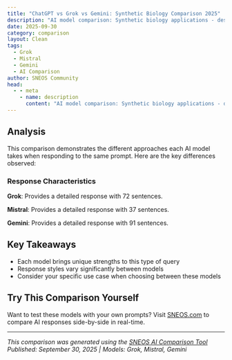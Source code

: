 ```yaml
---
title: "ChatGPT vs Grok vs Gemini: Synthetic Biology Comparison 2025"
description: "AI model comparison: Synthetic biology applications - designer organisms and products..."
date: 2025-09-30
category: comparison
layout: Clean
tags:
  - Grok
  - Mistral
  - Gemini
  - AI Comparison
author: SNEOS Community
head:
  - - meta
    - name: description
      content: "AI model comparison: Synthetic biology applications - designer organisms and products..."
---
```


<ChatComparison
  title="ChatGPT vs Grok vs Gemini: Synthetic Biology Comparison 2025"
  prompt="Synthetic biology applications - designer organisms and products"
  :responses='{
    "Grok": "Synthetic biology is a transformative field of science and engineering that combines principles of biology, chemistry, engineering, and computer science to design and construct new biological systems or redesign existing ones for specific purposes. It enables the creation of \u0022designer organisms\u0022 and novel products with applications across various industries, including healthcare, agriculture, energy, and environmental sustainability. Below, I outline key applications of synthetic biology in creating designer organisms and innovative products.\n\n### Designer Organisms in Synthetic Biology\nDesigner organisms are engineered microorganisms, cells, or multicellular organisms with modified or entirely synthetic genomes tailored to perform specific functions. These organisms are created using tools like CRISPR-Cas9, gene synthesis, and metabolic engineering. Examples and applications include:\n\n1. **Microbial Factories for Biotechnology**:\n   - **Engineered Bacteria**: Bacteria like *Escherichia coli* and *Bacillus subtilis* are modified to produce pharmaceuticals, biofuels, and industrial chemicals. For instance, synthetic biology has enabled the production of artemisinin (an antimalarial drug) in yeast by redesigning metabolic pathways.\n   - **Designer Yeast**: Saccharomyces cerevisiae (baker\u2019s yeast) has been engineered to produce bioethanol, flavors, fragrances (e.g., vanillin), and even opioids for pain relief.\n   - **Cyanobacteria for Photosynthetic Production**: These organisms are engineered to harness solar energy for producing biofuels or hydrogen as sustainable energy sources.\n\n2. **Agricultural Applications**:\n   - **Crops with Enhanced Traits**: Synthetic biology is used to develop crops with improved resistance to pests, diseases, and environmental stresses. For instance, Bt crops (engineered with genes from *Bacillus thuringiensis*) produce toxins against specific pests.\n   - **Nitrogen-Fixing Plants**: Efforts are underway to engineer non-leguminous crops (like rice or wheat) to fix atmospheric nitrogen, reducing the need for synthetic fertilizers.\n   - **Synthetic Microbial Consortia**: Designer microbial communities are being developed to enhance soil health, promote plant growth, or degrade pollutants in agricultural settings.\n\n3. **Environmental Remediation**:\n   - **Bioremediation Organisms**: Engineered microbes are designed to break down pollutants such as oil spills, plastics, or pesticides. For example, bacteria have been modified to degrade polyethylene terephthalate (PET) plastics using enzymes like PETase.\n   - **Carbon Capture**: Synthetic biology is exploring designer algae or bacteria that can capture and sequester carbon dioxide more efficiently, aiding in climate change mitigation.\n\n4. **Synthetic Minimal Cells**:\n   - Researchers have created minimal cells with synthetic genomes, such as the *Mycoplasma mycoides* JCVI-syn3.0, which has the smallest known genome capable of self-replication. These minimal cells serve as platforms for understanding life\u2019s fundamental principles and as customizable chassis for specific applications.\n\n### Synthetic Biology Products\nSynthetic biology has led to a wide array of novel products by leveraging the metabolic and genetic capabilities of engineered organisms. Some notable products and categories include:\n\n1. **Pharmaceuticals and Therapeutics**:\n   - **Biosynthetic Drugs**: Synthetic biology enables cost-effective production of complex drugs like insulin, monoclonal antibodies, and vaccines using engineered microbes or mammalian cells.\n   - **Gene Therapies**: Designer viruses (e.g., adeno-associated viruses) are used as delivery vehicles for gene therapies to treat genetic disorders like spinal muscular atrophy (SMA) or hemophilia.\n   - **Synthetic Peptides and Proteins**: Engineered organisms produce therapeutic peptides, enzymes, and proteins for medical applications, such as synthetic spider silk proteins for tissue engineering.\n\n2. **Biofuels and Renewable Energy**:\n   - **Next-Generation Biofuels**: Engineered microorganisms produce advanced biofuels like butanol, biodiesel, and jet fuel from renewable feedstocks (e.g., agricultural waste or algae).\n   - **Biohydrogen**: Synthetic pathways in bacteria or algae are designed to generate hydrogen as a clean energy carrier.\n\n3. **Industrial Chemicals and Materials**:\n   - **Bioplastics**: Microbes are engineered to produce biodegradable plastics like polyhydroxyalkanoates (PHA) as sustainable alternatives to petroleum-based plastics.\n   - **Synthetic Textiles**: Companies like Bolt Threads use synthetic biology to produce bioengineered silk and leather (e.g., Mylo, a fungal leather alternative) for eco-friendly fashion.\n   - **Specialty Chemicals**: Designer organisms synthesize high-value chemicals, such as isoprene (used in rubber production) or adipic acid (for nylon manufacturing), with reduced environmental impact.\n\n4. **Food and Beverage Innovation**:\n   - **Lab-Grown Meat**: Synthetic biology contributes to cultured meat production by engineering animal cells to grow in bioreactors, reducing the need for traditional livestock farming.\n   - **Alternative Proteins**: Microbes are engineered to produce proteins like heme (for plant-based meat alternatives, e.g., Impossible Burger) or milk proteins (e.g., casein for synthetic dairy products).\n   - **Synthetic Flavors and Fragrances**: Yeast or bacteria produce natural flavor compounds, such as vanillin or rose oil, sustainably and at scale.\n\n5. **Diagnostics and Biosensors**:\n   - **Synthetic Biosensors**: Engineered cells or genetic circuits detect specific molecules, pathogens, or environmental toxins. For example, synthetic biology has created paper-based diagnostics for rapid Zika virus detection.\n   - **CRISPR-Based Tools**: Designer CRISPR systems are used for highly sensitive and specific detection of DNA or RNA in medical diagnostics.\n\n### Challenges and Ethical Considerations\nWhile synthetic biology offers immense potential, it also faces challenges and ethical concerns:\n- **Safety Risks**: Designer organisms could unintentionally harm ecosystems if released into the environment. Strict biocontainment strategies (e.g., kill switches) are essential.\n- **Regulation**: The development and commercialization of synthetic biology products require clear regulatory frameworks to ensure safety and public acceptance.\n- **Ethical Issues**: The creation of synthetic life and genetic modification raises questions about \u0022playing God,\u0022 patenting life forms, and equitable access to technologies.\n- **Dual-Use Concerns**: Synthetic biology tools could be misused to create harmful biological agents, necessitating robust biosecurity measures.\n\n### Future Prospects\nThe future of synthetic biology is promising, with advancements in automation, machine learning, and DNA synthesis accelerating the design-build-test-learn cycle. Potential developments include:\n- **Personalized Medicine**: Designer therapies tailored to individual genetic profiles for cancer or rare diseases.\n- **Synthetic Organs**: Engineering tissues or entire organs using synthetic biology for transplantation.\n- **Planetary Applications**: Designer organisms for terraforming Mars or mining resources in space.\n- **Circular Bioeconomy**: Creating fully sustainable systems for producing food, materials, and energy using synthetic biology.\n\nIn conclusion, synthetic biology\u2019s ability to create designer organisms and novel products is revolutionizing industries and addressing global challenges like climate change, food security, and healthcare. However, balancing innovation with safety, ethics, and regulation will be critical to realizing its full potential. If you\u2019d like to dive deeper into a specific application or technology (e.g., CRISPR, metabolic engineering, or a particular product), let me know!",
    "Mistral": "Synthetic biology is a rapidly advancing field that combines engineering principles with biological systems to create designer organisms and products. Here are some key applications:\n\n### Designer Organisms\n\n1. **Microbial Cell Factories**:\n   - **Biofuels**: Engineered microbes can produce biofuels like ethanol, butanol, and biodiesel from renewable resources.\n   - **Biopolymers**: Microbes can be designed to produce biodegradable plastics such as polyhydroxyalkanoates (PHAs).\n\n2. **Medical Applications**:\n   - **Therapeutic Proteins**: Engineered cells can produce therapeutic proteins like insulin, growth factors, and antibodies.\n   - **Vaccines**: Synthetic biology can be used to develop more effective and safer vaccines.\n   - **Gene Therapy**: Designer organisms can be used to deliver therapeutic genes to treat genetic disorders.\n\n3. **Agricultural Improvements**:\n   - **Crop Enhancement**: Genetically modified crops can be designed to be more resistant to pests, diseases, and environmental stresses.\n   - **Nitrogen Fixation**: Engineered microbes can enhance nitrogen fixation in plants, reducing the need for chemical fertilizers.\n\n4. **Environmental Remediation**:\n   - **Bioremediation**: Microbes can be engineered to degrade environmental pollutants such as oil spills, heavy metals, and pesticides.\n   - **Carbon Sequestration**: Designer organisms can be used to capture and convert carbon dioxide into useful products.\n\n### Designer Products\n\n1. **Pharmaceuticals**:\n   - **Antibiotics**: Synthetic biology can be used to produce new antibiotics or improve existing ones.\n   - **Drug Delivery Systems**: Engineered nanoparticles and microbes can be used for targeted drug delivery.\n\n2. **Chemicals and Materials**:\n   - **Specialty Chemicals**: Microbes can be engineered to produce high-value chemicals such as flavors, fragrances, and pigments.\n   - **Biocomposites**: Synthetic biology can be used to create new biocomposites with unique properties.\n\n3. **Food and Nutrition**:\n   - **Nutraceuticals**: Engineered microbes can produce nutraceuticals like vitamins, antioxidants, and omega-3 fatty acids.\n   - **Alternative Proteins**: Synthetic biology can be used to create sustainable protein sources, such as lab-grown meat and plant-based proteins.\n\n4. **Biosensors**:\n   - **Environmental Monitoring**: Engineered biosensors can detect pollutants, toxins, and pathogens in the environment.\n   - **Medical Diagnostics**: Biosensors can be used for rapid and accurate diagnosis of diseases.\n\n5. **Bioenergy**:\n   - **Biohydrogen**: Microbes can be engineered to produce hydrogen gas, a clean and renewable energy source.\n   - **Microbial Fuel Cells**: Engineered microbes can be used in microbial fuel cells to generate electricity from organic waste.\n\n### Ethical and Regulatory Considerations\n\nWhile synthetic biology holds immense potential, it also raises ethical, safety, and regulatory concerns. These include:\n\n- **Biosafety**: Ensuring that engineered organisms do not have unintended environmental or health impacts.\n- **Bioethics**: Addressing the ethical implications of creating and using designer organisms.\n- **Regulation**: Developing appropriate regulatory frameworks to govern the use of synthetic biology technologies.\n\n### Future Directions\n\nThe future of synthetic biology is likely to see even more innovative applications, such as:\n\n- **Personalized Medicine**: Tailoring treatments to individual genetic profiles.\n- **Smart Materials**: Creating materials that can respond to environmental changes.\n- **Space Exploration**: Using synthetic biology to produce resources and sustain life in space.\n\nOverall, synthetic biology is poised to revolutionize various industries by providing sustainable, efficient, and innovative solutions to global challenges.",
    "Gemini": "Synthetic biology is revolutionizing various fields by enabling the design and engineering of biological systems for specific purposes.  Here\u0027s a breakdown of synthetic biology applications, focusing on designer organisms and products:\n\n**I. What is Synthetic Biology?**\n\nAt its core, synthetic biology involves designing and building new biological parts, devices, and systems, or re-designing existing, natural biological systems for useful purposes. Think of it as an engineering discipline applied to biology. Key areas include:\n\n*   **DNA Synthesis and Sequencing:**  Creating and reading DNA sequences.\n*   **Standardization:** Defining biological \u0022parts\u0022 (promoters, genes, terminators) with predictable behavior, making them reusable and combinable like LEGO bricks.\n*   **Modularity:**  Building complex systems by combining standardized parts into functional modules.\n*   **Abstraction:**  Hiding complex biological details to create higher-level programming interfaces for engineers.\n\n**II. Applications of Synthetic Biology: Designer Organisms and Products**\n\nSynthetic biology\u0027s applications are vast and growing.  Here\u0027s a detailed look at key areas:\n\n**A. Healthcare and Medicine:**\n\n*   **Drug Discovery and Production:**\n    *   **Artemisinin (Anti-malarial):**  Engineering yeast to produce artemisinic acid, a precursor to artemisinin, significantly reduced the cost and improved the supply of this vital drug.\n    *   **Insulin:** Recombinant DNA technology (a precursor to synthetic biology) has been used for decades to produce human insulin in microorganisms. Synthetic biology refines and optimizes these processes.\n    *   **Anti-cancer Drugs:**  Engineering bacteria to produce anti-cancer compounds or deliver targeted therapies to tumors.\n    *   **Vaccines:**  Developing new vaccine strategies using synthetic biology, including self-amplifying RNA vaccines and viral vector-based vaccines.\n*   **Diagnostics:**\n    *   **Biosensors:**  Creating organisms or devices that can detect specific molecules (e.g., pathogens, toxins, biomarkers) in the environment or in the body. Examples include:\n        *   Detecting water contaminants (arsenic, lead).\n        *   Diagnosing diseases (cancer, infections) early through blood or urine analysis.\n        *   Monitoring environmental pollution.\n    *   **Point-of-Care Diagnostics:**  Developing rapid and inexpensive diagnostic tests that can be used in resource-limited settings.\n*   **Therapeutics:**\n    *   **Engineered Probiotics:**  Modifying gut bacteria to produce therapeutic molecules or to modulate the immune system.\n    *   **Phage Therapy:**  Designing bacteriophages (viruses that infect bacteria) to target and destroy specific antibiotic-resistant bacteria.  Synthetic biology can improve phage targeting and effectiveness.\n    *   **Cellular Therapies:**  Engineering immune cells (e.g., T cells) to recognize and kill cancer cells (CAR-T cell therapy). Synthetic biology is improving CAR-T cell therapies by adding logic gates and control mechanisms to prevent off-target effects.\n*   **Tissue Engineering and Regenerative Medicine:**\n    *   **Scaffolds and Biomaterials:** Designing and synthesizing new biomaterials with specific properties for tissue regeneration and repair.  This includes creating scaffolds that promote cell growth and differentiation.\n    *   **3D Bioprinting:**  Using engineered cells and biomaterials to create functional tissues and organs for transplantation.\n\n**B. Industrial Biotechnology:**\n\n*   **Biofuels and Biorefineries:**\n    *   **Ethanol, Butanol, Biodiesel:**  Engineering microorganisms to efficiently convert biomass (e.g., cellulose, algae) into biofuels.\n    *   **Advanced Biofuels:**  Producing drop-in biofuels that are chemically identical to gasoline, diesel, and jet fuel.\n    *   **Bioplastics:**  Synthesizing biodegradable plastics from renewable resources using engineered microbes.\n*   **Biomaterials:**\n    *   **Spider Silk:**  Producing spider silk proteins in microorganisms for use in textiles, medical devices, and other applications.\n    *   **Cellulose:**  Engineering bacteria to produce cellulose with specific properties for use in paper, textiles, and packaging.\n*   **Specialty Chemicals:**\n    *   **Flavors and Fragrances:**  Producing natural flavors and fragrances using engineered yeast or bacteria. This can be more sustainable and cost-effective than traditional methods.\n    *   **Pigments and Dyes:**  Synthesizing pigments and dyes with specific colors and properties for use in textiles, cosmetics, and paints.\n    *   **Amino Acids and Vitamins:**  Optimizing the production of essential amino acids and vitamins using engineered microorganisms.\n*   **Enzymes:** Designing and engineering enzymes with improved activity, stability, and specificity for various industrial applications (e.g., food processing, detergents, pharmaceuticals).\n\n**C. Agriculture:**\n\n*   **Crop Improvement:**\n    *   **Nitrogen Fixation:**  Engineering plants or microbes to fix atmospheric nitrogen, reducing the need for synthetic fertilizers.\n    *   **Pest Resistance:**  Developing crops that are resistant to insect pests, reducing the need for pesticides.\n    *   **Drought Tolerance:**  Engineering crops to withstand drought conditions, improving food security in arid regions.\n    *   **Enhanced Nutrient Uptake:**  Modifying plants to efficiently absorb nutrients from the soil.\n*   **Biopesticides and Biofertilizers:**\n    *   Developing microbial-based pesticides and fertilizers that are more environmentally friendly than synthetic alternatives.\n*   **Biosensors for Agriculture:**\n    *   Using biosensors to monitor soil health, detect plant diseases, and optimize irrigation.\n*   **Livestock Improvement:**\n    *   Engineering gut microbes to improve animal health and productivity.\n\n**D. Environmental Applications:**\n\n*   **Bioremediation:**\n    *   **Pollution Degradation:**  Engineering microorganisms to break down pollutants in soil and water, such as oil spills, heavy metals, and pesticides.\n    *   **Wastewater Treatment:**  Using engineered microbes to remove contaminants from wastewater.\n*   **Carbon Sequestration:**\n    *   Engineering algae or bacteria to capture carbon dioxide from the atmosphere and convert it into biofuels or other valuable products.\n*   **Biosensors for Environmental Monitoring:**\n    *   Developing biosensors to detect pollutants and monitor environmental conditions.\n\n**E. Materials Science:**\n\n*   **Self-Assembling Materials:**\n    *   Using engineered proteins and DNA to create self-assembling materials with specific structures and properties.\n*   **Living Materials:**\n    *   Creating materials that contain living cells, allowing them to respond to environmental stimuli and perform specific functions.  Examples include self-healing concrete.\n\n**III. Examples of Designer Organisms:**\n\n*   **Engineered *E. coli* for producing biofuels:**  Modified to efficiently convert sugars into ethanol, butanol, or other biofuel molecules.\n*   **Yeast producing artemisinin precursor:**  Used to manufacture artemisinin, a key ingredient in malaria medication.\n*   **Bacteria degrading plastic:**  Engineered to break down plastic polymers into less harmful components.\n*   **Algae capturing CO2:**  Designed for efficient carbon sequestration.\n*   **Engineered immune cells (CAR-T cells):**  Modified to target and destroy cancer cells.\n\n**IV. Challenges and Ethical Considerations:**\n\n*   **Safety:**  Ensuring that engineered organisms do not pose a threat to human health or the environment.  This includes containment strategies and careful risk assessment.\n*   **Ethical Concerns:**  Addressing ethical issues related to the use of synthetic biology, such as the potential for misuse, the creation of artificial life, and the impact on biodiversity.  Dual-use research is a major concern (research with both beneficial and potentially harmful applications).\n*   **Regulation:**  Developing appropriate regulatory frameworks to govern the development and use of synthetic biology technologies.\n*   **Intellectual Property:**  Addressing intellectual property issues related to the ownership and commercialization of synthetic biology inventions.\n*   **Accessibility and Equity:**  Ensuring that the benefits of synthetic biology are accessible to all, and that the technology is not used to exacerbate existing inequalities.\n*   **Public Perception and Acceptance:**  Educating the public about synthetic biology and addressing concerns about the technology.  Transparency and public engagement are crucial.\n\n**V. The Future of Synthetic Biology:**\n\nSynthetic biology is a rapidly evolving field with the potential to transform many aspects of our lives.  Future directions include:\n\n*   **More complex biological systems:**  Designing and building more complex and sophisticated biological systems, such as artificial organs and tissues.\n*   **Personalized medicine:**  Developing personalized therapies based on an individual\u0027s genetic makeup and disease profile.\n*   **Sustainable manufacturing:**  Using synthetic biology to develop more sustainable and environmentally friendly manufacturing processes.\n*   **Space exploration:**  Developing synthetic biology tools and technologies for use in space exploration, such as engineering microbes to produce food and resources on Mars.\n\n**In conclusion, synthetic biology offers powerful tools for designing organisms and producing valuable products across diverse sectors.  However, careful consideration of the ethical, safety, and regulatory aspects is crucial to ensure responsible development and deployment of this technology for the benefit of society.**\n"
  }'
  published-date="13:20"
/>

## Analysis

This comparison demonstrates the different approaches each AI model takes when responding to the same prompt. Here are the key differences observed:

### Response Characteristics

**Grok**: Provides a detailed response with 72 sentences. 

**Mistral**: Provides a detailed response with 37 sentences. 

**Gemini**: Provides a detailed response with 91 sentences. 

## Key Takeaways

- Each model brings unique strengths to this type of query
- Response styles vary significantly between models
- Consider your specific use case when choosing between these models

## Try This Comparison Yourself

Want to test these models with your own prompts? Visit [SNEOS.com](https://sneos.com) to compare AI responses side-by-side in real-time.

---

*This comparison was generated using the [SNEOS AI Comparison Tool](https://sneos.com)*
*Published: September 30, 2025 | Models: Grok, Mistral, Gemini*
